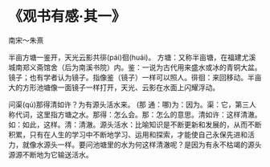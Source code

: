 # 《观书有感·其一》
<span class="r">南宋～朱熹

<link href="../../css/style.css" rel="stylesheet" type="text/css" />

<div class="p">

半亩方塘一鉴开，天光云影共徘(pái)徊(huái)。
<span class="comment">
方塘：又称半亩塘，在福建尤溪城南郑义斋馆舍（后为南溪书院）内。鉴：一说为古代用来盛水或冰的青铜大盆。镜子；也有学者认为镜子。指像鉴（镜子）一样可以照人。徘徊：来回移动。半亩大的方形池塘像一面镜子一样打开，天光、云影在水面上闪耀浮动。

问渠(qú)那得清如许？为有源头活水来。
<span class="comment">
(那 通：哪)为：因为。渠：它，第三人称代词，这里指方塘之水。那得：怎么会。那：怎么的意思。清如许：这样清澈。如：如此，这样。清：清澈。源头活水：比喻知识是不断更新和发展的，从而不断积累，只有在人生的学习中不断地学习、运用和探索，才能使自己永保先进和活力，就像水源头一样。要问池塘里的水为何这样清澈呢？是因为有永不枯竭的源头源源不断地为它输送活水。
